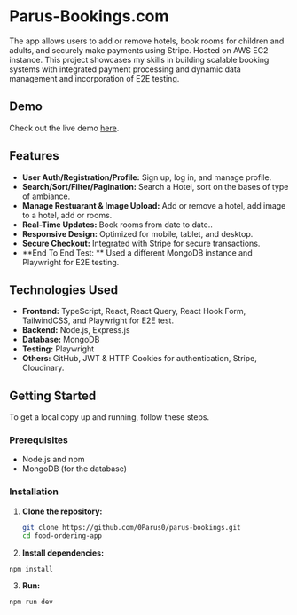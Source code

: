 # Parus-Bookings.com
The app allows users to add or remove hotels, book rooms for children and adults, and securely make payments using Stripe. Hosted on AWS EC2 instance. This project showcases my skills in building scalable booking systems with integrated payment processing and dynamic data management and incorporation of E2E testing.
## Demo
Check out the live demo [here](https://www.laca-sa.com/).



## Features

- **User Auth/Registration/Profile:** Sign up, log in, and manage profile.
- **Search/Sort/Filter/Pagination:** Search a Hotel, sort on the bases of type of ambiance.
- **Manage Restuarant & Image Upload:** Add or remove a hotel, add image to a hotel, add or rooms.
- **Real-Time Updates:** Book rooms from date to date..
- **Responsive Design:** Optimized for mobile, tablet, and desktop.
- **Secure Checkout:** Integrated with Stripe  for secure transactions.
- **End To End Test: ** Used a different MongoDB instance and Playwright for E2E testing.

## Technologies Used

- **Frontend:** TypeScript, React, React Query, React Hook Form, TailwindCSS, and Playwright for E2E test.
- **Backend:** Node.js, Express.js
- **Database:** MongoDB
- **Testing:** Playwright
- **Others:** GitHub, JWT & HTTP Cookies for authentication, Stripe, Cloudinary.

## Getting Started

To get a local copy up and running, follow these steps.

### Prerequisites

- Node.js and npm
- MongoDB (for the database)

### Installation

1. **Clone the repository:**
   ```bash
   git clone https://github.com/0Parus0/parus-bookings.git
   cd food-ordering-app

2. **Install dependencies:**
  ```bash
  npm install
```
3. **Run:**
  ```bash
  npm run dev
  ```
